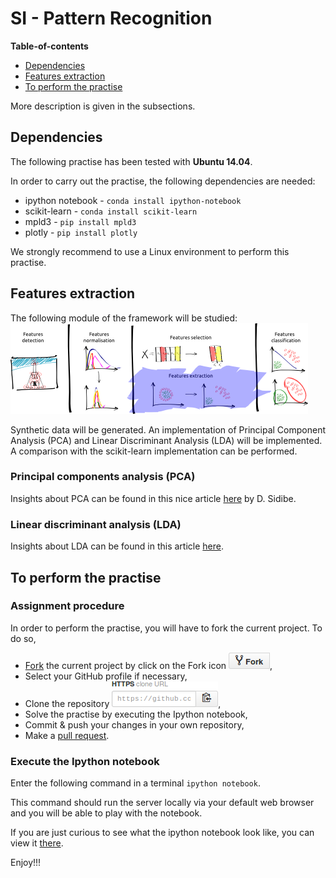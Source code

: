 # SI - Pattern Recognition

**Table-of-contents**

* [Dependencies](#dependencies)
* [Features extraction](#features-extraction)
* [To perform the practise](#to-perform-the-practise)

More description is given in the subsections.

## Dependencies

The following practise has been tested with **Ubuntu 14.04**.


In order to carry out the practise, the following dependencies are needed:

* ipython notebook - `conda install ipython-notebook`
* scikit-learn - `conda install scikit-learn`
* mpld3 - `pip install mpld3`
* plotly - `pip install plotly`

We strongly recommend to use a Linux environment to perform this practise.

## Features extraction

The following module of the framework will be studied:
![Alt text](./readme-images/pr-framework-fe.png)

Synthetic data will be generated. An implementation of Principal Component Analysis (PCA) and Linear Discriminant Analysis (LDA) will be implemented. A comparison with the scikit-learn implementation can be performed.

### Principal components analysis (PCA)

Insights about PCA can be found in this nice article [here](https://hal-univ-bourgogne.archives-ouvertes.fr/hal-00903901/document) by D. Sidibe.

### Linear discriminant analysis (LDA)

Insights about LDA can be found in this article [here](http://faculty.ist.psu.edu/jessieli/Publications/ecmlpkdd11_qgu.pdf).

## To perform the practise

### Assignment procedure

In order to perform the practise, you will have to fork the current project. To do so,

- [Fork](https://help.github.com/articles/fork-a-repo/) the current project by click on the Fork icon ![Do not fine the icon](./readme-images/fork-icon.png),
- Select your GitHub profile if necessary,
- Clone the repository ![Do not fine the icon](./readme-images/git-clone.png),
- Solve the practise by executing the Ipython notebook,
- Commit & push your changes in your own repository,
- Make a [pull request](https://help.github.com/articles/using-pull-requests/).

### Execute the Ipython notebook

Enter the following command in a terminal `ipython notebook`.

This command should run the server locally via your default web browser and you will be able to play with the notebook.

If you are just curious to see what the ipython notebook look like, you can view it [there](http://nbviewer.ipython.org/github/ViBOT-Erasmus/B31XI-SI-Features-Extraction/blob/master/02-features-extraction.ipynb).

Enjoy!!!

